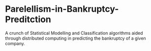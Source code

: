 # Parelellism-in-Bankruptcy-Preditction
A crunch of Statistical Modelling and Classification algorithms aided through distributed computing in predicting the bankruptcy of a given company.

